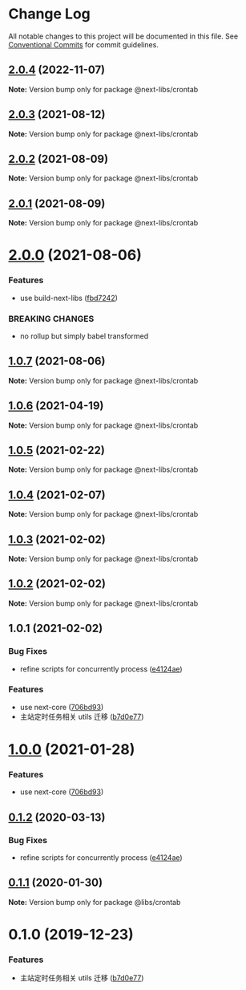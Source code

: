 # Change Log

All notable changes to this project will be documented in this file.
See [Conventional Commits](https://conventionalcommits.org) for commit guidelines.

## [2.0.4](https://github.com/easyops-cn/next-libs/compare/@next-libs/crontab@2.0.3...@next-libs/crontab@2.0.4) (2022-11-07)

**Note:** Version bump only for package @next-libs/crontab





## [2.0.3](https://github.com/easyops-cn/next-libs/compare/@next-libs/crontab@2.0.2...@next-libs/crontab@2.0.3) (2021-08-12)

**Note:** Version bump only for package @next-libs/crontab





## [2.0.2](https://github.com/easyops-cn/next-libs/compare/@next-libs/crontab@2.0.1...@next-libs/crontab@2.0.2) (2021-08-09)

**Note:** Version bump only for package @next-libs/crontab

## [2.0.1](https://github.com/easyops-cn/next-libs/compare/@next-libs/crontab@2.0.0...@next-libs/crontab@2.0.1) (2021-08-09)

**Note:** Version bump only for package @next-libs/crontab

# [2.0.0](https://github.com/easyops-cn/next-libs/compare/@next-libs/crontab@1.0.7...@next-libs/crontab@2.0.0) (2021-08-06)

### Features

- use build-next-libs ([fbd7242](https://github.com/easyops-cn/next-libs/commit/fbd724251174363ac27974b1804ee5d56d6e3d7c))

### BREAKING CHANGES

- no rollup but simply babel transformed

## [1.0.7](https://github.com/easyops-cn/next-libs/compare/@next-libs/crontab@1.0.6...@next-libs/crontab@1.0.7) (2021-08-06)

**Note:** Version bump only for package @next-libs/crontab

## [1.0.6](https://github.com/easyops-cn/next-libs/compare/@next-libs/crontab@1.0.5...@next-libs/crontab@1.0.6) (2021-04-19)

**Note:** Version bump only for package @next-libs/crontab

## [1.0.5](https://github.com/easyops-cn/next-libs/compare/@next-libs/crontab@1.0.3...@next-libs/crontab@1.0.5) (2021-02-22)

**Note:** Version bump only for package @next-libs/crontab

## [1.0.4](https://github.com/easyops-cn/next-libs/compare/@next-libs/crontab@1.0.3...@next-libs/crontab@1.0.4) (2021-02-07)

**Note:** Version bump only for package @next-libs/crontab

## [1.0.3](https://github.com/easyops-cn/next-libs/compare/@next-libs/crontab@1.0.2...@next-libs/crontab@1.0.3) (2021-02-02)

**Note:** Version bump only for package @next-libs/crontab

## [1.0.2](https://github.com/easyops-cn/next-libs/compare/@next-libs/crontab@1.0.1...@next-libs/crontab@1.0.2) (2021-02-02)

**Note:** Version bump only for package @next-libs/crontab

## 1.0.1 (2021-02-02)

### Bug Fixes

- refine scripts for concurrently process ([e4124ae](https://github.com/easyops-cn/next-libs/commit/e4124ae))

### Features

- use next-core ([706bd93](https://github.com/easyops-cn/next-libs/commit/706bd93))
- 主站定时任务相关 utils 迁移 ([b7d0e77](https://github.com/easyops-cn/next-libs/commit/b7d0e77))

# [1.0.0](https://git.easyops.local/anyclouds/next-libs/compare/@libs/crontab@0.1.2...@libs/crontab@1.0.0) (2021-01-28)

### Features

- use next-core ([706bd93](https://git.easyops.local/anyclouds/next-libs/commits/706bd93))

## [0.1.2](https://git.easyops.local/anyclouds/next-libs/compare/@libs/crontab@0.1.1...@libs/crontab@0.1.2) (2020-03-13)

### Bug Fixes

- refine scripts for concurrently process ([e4124ae](https://git.easyops.local/anyclouds/next-libs/commits/e4124ae))

## [0.1.1](https://git.easyops.local/anyclouds/next-libs/compare/@libs/crontab@0.1.0...@libs/crontab@0.1.1) (2020-01-30)

**Note:** Version bump only for package @libs/crontab

# 0.1.0 (2019-12-23)

### Features

- 主站定时任务相关 utils 迁移 ([b7d0e77](https://git.easyops.local/anyclouds/next-libs/commits/b7d0e77))
